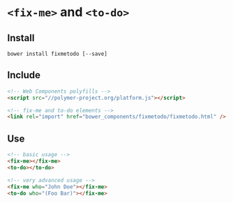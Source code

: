 # `<fix-me>` and `<to-do>`

## Install
```
bower install fixmetodo [--save]
```

## Include
```html
<!-- Web Components polyfills -->
<script src="//polymer-project.org/platform.js"></script>

<!-- fix-me and to-do elements -->
<link rel="import" href="bower_components/fixmetodo/fixmetodo.html" />
```

## Use
```html
<!-- basic usage -->
<fix-me></fix-me>
<to-do></to-do>

<!-- very advanced usage -->
<fix-me who="John Doe"></fix-me>
<to-do who="(Foo Bar)"></fix-me>
```
